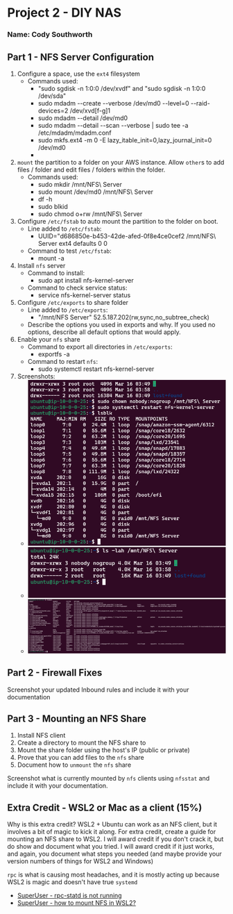 # Project 2 - DIY NAS

### Name: Cody Southworth

## Part 1 - NFS Server Configuration

1. Configure a space, use the `ext4` filesystem
    - Commands used:
        - "sudo sgdisk -n 1:0:0 /dev/xvdf" and "sudo sgdisk -n 1:0:0 /dev/sda"
        - sudo mdadm --create --verbose /dev/md0 --level=0 --raid-devices=2 /dev/xvd[f-g]1
        - sudo mdadm --detail /dev/md0
        - sudo mdadm --detail --scan --verbose | sudo tee -a /etc/mdadm/mdadm.conf
        - sudo mkfs.ext4 -m 0 -E lazy_itable_init=0,lazy_journal_init=0 /dev/md0
        - 
2. `mount` the partition to a folder on your AWS instance.  Allow `other`s to add files / folder and edit files / folders within the folder.
    - Commands used:
        - sudo mkdir /mnt/NFS\ Server
        - sudo mount /dev/md0 /mnt/NFS\ Server
        - df -h
        - sudo blkid
        - sudo chmod o+rw /mnt/NFS\ Server
3. Configure `/etc/fstab` to auto mount the partition to the folder on boot.
    - Line added to `/etc/fstab`:
        - UUID="d686850e-b453-42de-afed-0f8e4ce0cef2 /mnt/NFS\ Server ext4 defaults 0 0
    - Command to test `/etc/fstab`:
        - mount -a
4. Install `nfs` server 
    - Command to install:
        - sudo apt install nfs-kernel-server
    - Command to check service status:
        - service nfs-kernel-server status
5. Configure `/etc/exports` to share folder
    - Line added to `/etc/exports`:
        - "/mnt/NFS Server" 52.5.187.202(rw,sync,no_subtree_check)
    - Describe the options you used in exports and why.  If you used no options, describe all default options that would apply.
6. Enable your `nfs` share
    - Command to export all directories in `/etc/exports`:
        - exportfs -a 
    - Command to restart `nfs`:
        - sudo systemctl restart nfs-kernel-server
7. Screenshots:
    - ![My Image](Screenshots/BlockDevices.png)
    - ![My Image](Screenshots/PermissionsShareableFolder.png)
    - ![My Image](Screenshots/FoldersShared.png)

## Part 2 - Firewall Fixes

Screenshot your updated Inbound rules and include it with your documentation

## Part 3 - Mounting an NFS Share

1. Install NFS client
2. Create a directory to mount the NFS share to
3. Mount the share folder using the host's IP (public or private)
4. Prove that you can add files to the `nfs` share
5. Document how to `unmount` the `nfs` share

Screenshot what is currently mounted by `nfs` clients using `nfsstat` and include it with your documentation.

## Extra Credit - WSL2 or Mac as a client (15%)

Why is this extra credit?  WSL2 + Ubuntu can work as an NFS client, but it involves a bit of magic to kick it along.  For extra credit, create a guide for mounting an NFS share to WSL2.  I will award credit if you don't crack it, but do show and document what you tried.  I will award credit if it just works, and again, you document what steps you needed (and maybe provide your version numbers of things for WSL2 and Windows)

`rpc` is what is causing most headaches, and it is mostly acting up because WSL2 is magic and doesn't have true `systemd`

- [SuperUser - rpc-statd is not running](https://superuser.com/questions/657071/mount-nfs-rpc-statd-is-not-running-but-is-required-for-remote-locking)
- [SuperUser - how to mount NFS in WSL2?](https://superuser.com/questions/1667722/how-to-mount-an-nfs-share-on-wsl2)
